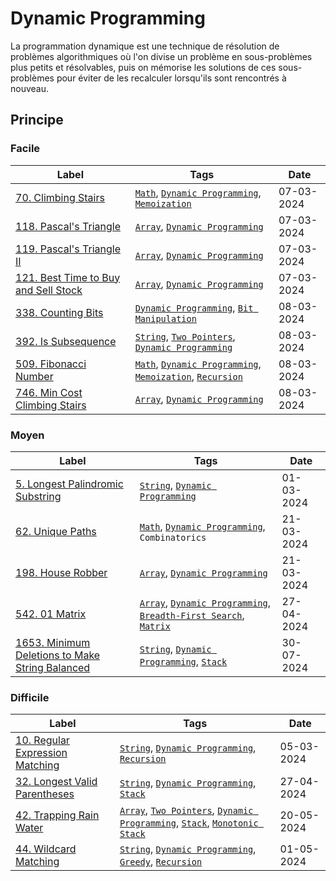 # Dynamic Programming

La programmation dynamique est une technique de résolution de problèmes algorithmiques où l'on divise un problème en sous-problèmes plus petits et résolvables, puis on mémorise les solutions de ces sous-problèmes pour éviter de les recalculer lorsqu'ils sont rencontrés à nouveau.

## Principe

### Facile

| Label                                                                                                    | Tags                                                                                                                    | Date       |
| -------------------------------------------------------------------------------------------------------- | ----------------------------------------------------------------------------------------------------------------------- | ---------- |
| [70. Climbing Stairs](../Probleme/0070.%20Climbing%20Stairs/)                                            | [`Math`](./math.md), [`Dynamic Programming`](./dp.md), [`Memoization`](./memoization.md)                                | 07-03-2024 |
| [118. Pascal's Triangle](../Probleme/0118.%20Pascal's%20Triangle/)                                       | [`Array`](./array.md), [`Dynamic Programming`](./dp.md)                                                                 | 07-03-2024 |
| [119. Pascal's Triangle II](../Probleme/0119.%20Pascal's%20Triangle%20II/)                               | [`Array`](./array.md), [`Dynamic Programming`](./dp.md)                                                                 | 07-03-2024 |
| [121. Best Time to Buy and Sell Stock](../Probleme/0121.%20Best%20Time%20to%20Buy%20and%20Sell%20Stock/) | [`Array`](./array.md), [`Dynamic Programming`](./dp.md)                                                                 | 07-03-2024 |
| [338. Counting Bits](../Probleme/0338.%20Counting%20Bits/)                                               | [`Dynamic Programming`](./dp.md), [`Bit Manipulation`](./bit_manipulation.md)                                           | 08-03-2024 |
| [392. Is Subsequence](../Probleme/0392.%20Is%20Subsequence/)                                             | [`String`](./string.md), [`Two Pointers`](./two_pointers.md), [`Dynamic Programming`](./dp.md)                          | 08-03-2024 |
| [509. Fibonacci Number](../Probleme/0509.%20Fibonacci%20Number/)                                         | [`Math`](./math.md), [`Dynamic Programming`](./dp.md), [`Memoization`](./memoization.md), [`Recursion`](./recursion.md) | 08-03-2024 |
| [746. Min Cost Climbing Stairs](../Probleme/0746.%20Min%20Cost%20Climbing%20Stairs/)                     | [`Array`](./array.md), [`Dynamic Programming`](./dp.md)                                                                 | 08-03-2024 |

### Moyen

| Label                                                                                                                       | Tags                                                                                                                 | Date       |
| --------------------------------------------------------------------------------------------------------------------------- | -------------------------------------------------------------------------------------------------------------------- | ---------- |
| [5. Longest Palindromic Substring](../Probleme/0005.%20Longest%20Palindromic%20Substring/)                                  | [`String`](./string.md), [`Dynamic Programming`](./dp.md)                                                            | 01-03-2024 |
| [62. Unique Paths](../Probleme/0062.%20Unique%20Paths/)                                                                     | [`Math`](./math.md), [`Dynamic Programming`](./dp.md), `Combinatorics`                                               | 21-03-2024 |
| [198. House Robber](../Probleme/0198.%20House%20Robber/)                                                                    | [`Array`](./array.md), [`Dynamic Programming`](./dp.md)                                                              | 21-03-2024 |
| [542. 01 Matrix](../Probleme/0542.%2001%20Matrix/)                                                                          | [`Array`](./array.md), [`Dynamic Programming`](./dp.md), [`Breadth-First Search`](./bfs.md), [`Matrix`](./matrix.md) | 27-04-2024 |
| [1653. Minimum Deletions to Make String Balanced](../Probleme/1653.%20Minimum%20Deletions%20to%20Make%20String%20Balanced/) | [`String`](./string.md), [`Dynamic Programming`](./dp.md), [`Stack`](./stack.md)                                     | 30-07-2024 |

### Difficile

| Label                                                                                   | Tags                                                                                                                                                           | Date       |
| --------------------------------------------------------------------------------------- | -------------------------------------------------------------------------------------------------------------------------------------------------------------- | ---------- |
| [10. Regular Expression Matching](../Probleme/0010.%20Regular%20Expression%20Matching/) | [`String`](./string.md), [`Dynamic Programming`](./dp.md), [`Recursion`](./recursion.md)                                                                       | 05-03-2024 |
| [32. Longest Valid Parentheses](../Probleme/0032.%20Longest%20Valid%20Parentheses/)     | [`String`](./string.md), [`Dynamic Programming`](./dp.md), [`Stack`](./stack.md)                                                                               | 27-04-2024 |
| [42. Trapping Rain Water](../Probleme/0042.%20Trapping%20Rain%20Water/)                 | [`Array`](./array.md), [`Two Pointers`](./two_pointers.md), [`Dynamic Programming`](./dp.md), [`Stack`](./stack.md), [`Monotonic Stack`](./monotonic_stack.md) | 20-05-2024 |
| [44. Wildcard Matching](../Probleme/0044.%20Wildcard%20Matching/)                       | [`String`](./string.md), [`Dynamic Programming`](./dp.md), [`Greedy`](./greedy.md), [`Recursion`](./recursion.md)                                              | 01-05-2024 |
